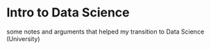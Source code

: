 # Intro to Data Science

some notes and arguments that helped my transition to Data Science (University)
